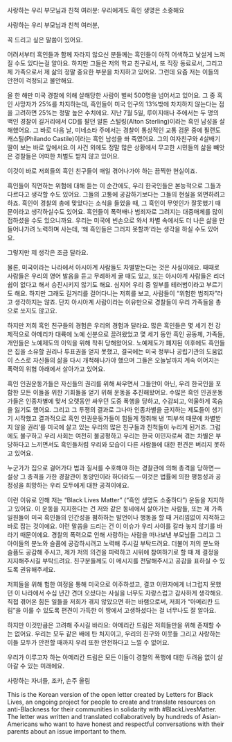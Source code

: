 사랑하는 우리 부모님과 친척 여러분: 우리에게도 흑인 생명은 소중해요 


사랑하는 우리 부모님과 친척 여러분,

꼭 드리고 싶은 말씀이 있어요.

어려서부터 흑인들과 함께 자라지 않으신 분들께는 흑인들이 아직 어색하고 낯설게 느껴질 수도 있다는걸 알아요. 하지만 그들은 저의 학교 친구로서, 또 직장 동료로서, 그리고 제 가족으로서 제 삶의 정말 중요한 부분을 차지하고 있어요. 그런데 요즘 저는 이들의 안전이 걱정되고 불안해요.

올 한 해만 미국 경찰에 의해 살해당한 사람이 벌써 500명을 넘어서고 있어요. 그 중 흑인 사망자가 25%를 차지하는데, 흑인들이 미국 인구의 13%밖에 차지하지 않는다는 점을 고려하면 25%는 정말 높은 수치에요. 지난 7월 5일, 루이지애나 주에서는 두 명의 백인 경찰이 길거리에서 CD를 팔던 알톤 스털링(Alton Sterling)이라는 흑인 남성을 살해했어요. 그 바로 다음 날, 미네소타 주에서는 경찰이 통상적인 교통 검문 중에 필랜도 캐스틸(Philando Castile)이라는 흑인 남성을 쏴 죽였어요. 그의 여자친구와 4살배기 딸이 보는 바로 앞에서요.이 사건 외에도 정말 많은 상황에서 무고한 시민들의 삶을 빼앗은 경찰들은 어떠한 처벌도 받지 않고 있어요.

이것이 바로 저희들의 흑인 친구들이 매일 겪어나가야 하는 끔찍한 현실이죠.

흑인들이 직면하는 위험에 대해 듣는 이 순간에도, 우리 한국인들은 본능적으로 그들과 다르다고 생각할 수도 있어요. 그들의 고통에 공감하기보다는 그들의 현실을 외면하려고 하죠. 흑인이 경찰의 총에 맞았다는 소식을 들었을 때, 그 흑인이 무엇인가 잘못했기 때문이라고 생각하실수도 있어요. 흑인들이 폭력배나 범죄자로 그려지는 대중매체를 많이 접하셨을 수도 있으니까요. 우리는 미국에 빈손으로 와서 차별 속에서도 더 나은 삶을 만들어나가려 노력하며 사는데, ‘왜 흑인들은 그러지 못할까’라는 생각을 하실 수도 있어요.

그렇지만 제 생각은 조금 달라요.

물론, 미국이라는 나라에서 아시아계 사람들도 차별받는다는 것은 사실이에요. 때때로 사람들은 우리의 영어 발음을 듣고 무례하게 굴 때도 있고, 또는 아시아계 사람들은 리더쉽이 없다고 해서 승진시키지 않기도 해요. 심지어 우리 중 일부를 테러범이라고 부르기도 해요. 하지만 그래도 길거리를 걸어다니는 저희를 보고, 사람들이 “위험한 범죄자”라고 생각하지는 않죠. 단지 아시아계 사람이라는 이유만으로 경찰들이 우리 가족들을 총으로 쏘지도 않고요.

하지만 저희 흑인 친구들의 경험은 우리의 경험과 달라요. 많은 흑인들은 몇 세기 전 강제적으로 아메리카 대륙에 노예 신분으로 끌려왔었고 몇 세기 동안 흑인 공동체, 가족들, 개인들은 노예제도의 이익을 위해 착취 당해왔어요. 노예제도가 폐지된 이후에도 흑인들은 집을 소유할 권리나 투표권을 얻지 못했고, 결국에는 미국 정부나 공립기관의 도움없이 스스로 자신들의 삶을 다시 개척해나가야 했으며 그들은 오늘날까지 계속 이어지는 폭력의 위협 아래에서 살아가고 있어요.

흑인 인권운동가들은 자신들의 권리를 위해 싸우면서 그들만이 아닌, 우리 한국인을 포함한 모든 이들을 위한 기회들을 얻기 위해 운동을 추진해왔어요. 수많은 흑인 인권운동가들은 인종차별에 맞서 오랫동안 싸우던 도중 폭행을 당하고, 수감되고, 억울하게 목숨을 잃기도 했어요. 그리고 그 투쟁의 결과로 그나마 인종차별을 금지하는 제도들이 생기기 시작했고 결과적으로 흑인 인권운동가들이 힘들게 쟁취해 낸 ‘피부색 때문에 차별받지 않을 권리’를 미국에 살고 있는 우리의 많은 친구들과 친척들이 누리게 된거죠. 그럼에도 불구하고 우리 사회는 여전히 불공평하고 우리는 한국 이민자로써 겪는 차별은 부당하다고 느끼면서도 흑인들처럼 우리와 모습이 다른 사람들에 대한 편견은 버리지 못하고 있어요.

누군가가 집으로 걸어가다 법과 질서를 수호해야 하는 경찰관에 의해 총격을 당하면 — 설상 그 총격을 가한 경찰관이 동양인이라 하더라도 — 이것은 법률에 의한 평등성과 공정성을 희망하는 우리 모두에게 대한 공격이에요.

이런 이유로 인해 저는 “Black Lives Matter” (“흑인 생명도 소중하다”) 운동을 지지하고 있어요. 이 운동을 지지한다는 건 저와 같은 동네에서 살아가는 사람들, 또는 제 가족 일원들이 미국 흑인들의 인간성을 폄하하는 발언이나 행동을 할 때 거리낌없이 지적하고 바로 잡는 것이에요. 이런 말씀을 드리는 건 이 이슈가 우리 사이를 갈라 놓지 않기를 바라기 때문이에요. 경찰의 폭력으로 인해 사랑하는 사람을 떠나보낸 부모님들 그리고 그 아이들의 분노와 슬픔에 공감하시려고 노력해 주시길 부탁드려요. 더불어 저의 분노와 슬픔도 공감해 주시고, 제가 저의 의견을 피력하고 시위에 참여하기로 할 때 제 결정을 지지해주시길 부탁드려요. 친구분들께도 이 메시지를 전달해주시고 공감을 표하실 수 있도록 권유해주세요.

저희들을 위해 험한 여정을 통해 미국으로 이주하셨고, 결코 이민자에게 너그럽지 못했던 이 나라에서 수십 년간 견뎌 오셨다는 사실을 너무도 자랑스럽고 감사하게 생각해요. 직접 겪어온 힘든 일들을 저희가 겪지 않았으면 하는 바램으로써, 저희가 “아메리칸 드림”을 이룰 수 있도록 편견이 가득한 이 땅에서 고생하셨다는 걸 너무나도 잘 알아요.

하지만 이것만큼은 고려해 주시길 바라요: 아메리칸 드림은 저희들만을 위해 존재할 수는 없어요. 우리는 모두 같은 배에 탄 처지이고, 우리의 친구와 이웃들 그리고 사랑하는 이들 모두가 안전할 때까지 우리 또한 안전하다고 느낄 수 없어요.

우리가 이루고자 하는 아메리칸 드림은 모든 이들이 경찰의 폭행에 대한 두려움 없이 살아갈 수 있는 미래에요.

사랑하는 자녀들, 조카, 손주 올림

This is the Korean version of the open letter created by Letters for Black Lives, an ongoing project for people to create and translate resources on anti-Blackness for their communities in solidarity with #BlackLivesMatter. The letter was written and translated collaboratively by hundreds of Asian-Americans who want to have honest and respectful conversations with their parents about an issue important to them.

